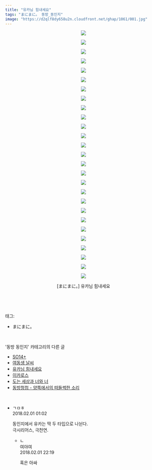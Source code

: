 ```yaml
---
title: "유카님 힘내세요"
tags: "まにまに。 동방_동인지"
image: "https://d2qlf8dy658u2n.cloudfront.net/ghap/1061/001.jpg"
---
```

<div class="article">
<p style="text-align: center; clear: none; float: none;"><img src="{{ site.imgserver12 }}/ghap/1061/001.jpg"/></p>
<p style="text-align: center; clear: none; float: none;"><img src="{{ site.imgserver12 }}/ghap/1061/002.jpg"/></p>
<p style="text-align: center; clear: none; float: none;"><img src="{{ site.imgserver12 }}/ghap/1061/003.jpg"/></p>
<p style="text-align: center; clear: none; float: none;"><img src="{{ site.imgserver12 }}/ghap/1061/004.jpg"/></p>
<p style="text-align: center; clear: none; float: none;"><img src="{{ site.imgserver12 }}/ghap/1061/005.jpg"/></p>
<p style="text-align: center; clear: none; float: none;"><img src="{{ site.imgserver12 }}/ghap/1061/006.jpg"/></p>
<p style="text-align: center; clear: none; float: none;"><img src="{{ site.imgserver12 }}/ghap/1061/007.jpg"/></p>
<p style="text-align: center; clear: none; float: none;"><img src="{{ site.imgserver12 }}/ghap/1061/008.jpg"/></p>
<p style="text-align: center; clear: none; float: none;"><img src="{{ site.imgserver12 }}/ghap/1061/009.jpg"/></p>
<p style="text-align: center; clear: none; float: none;"><img src="{{ site.imgserver12 }}/ghap/1061/010.jpg"/></p>
<p style="text-align: center; clear: none; float: none;"><img src="{{ site.imgserver12 }}/ghap/1061/011.jpg"/></p>
<p style="text-align: center; clear: none; float: none;"><img src="{{ site.imgserver12 }}/ghap/1061/012.jpg"/></p>
<p style="text-align: center; clear: none; float: none;"><img src="{{ site.imgserver12 }}/ghap/1061/013.jpg"/></p>
<p style="text-align: center; clear: none; float: none;"><img src="{{ site.imgserver12 }}/ghap/1061/014.jpg"/></p>
<p style="text-align: center; clear: none; float: none;"><img src="{{ site.imgserver12 }}/ghap/1061/015.jpg"/></p>
<p style="text-align: center; clear: none; float: none;"><img src="{{ site.imgserver12 }}/ghap/1061/016.jpg"/></p>
<p style="text-align: center; clear: none; float: none;"><img src="{{ site.imgserver12 }}/ghap/1061/017.jpg"/></p>
<p style="text-align: center; clear: none; float: none;"><img src="{{ site.imgserver12 }}/ghap/1061/018.jpg"/></p>
<p style="text-align: center; clear: none; float: none;"><img src="{{ site.imgserver12 }}/ghap/1061/019.jpg"/></p>
<p style="text-align: center; clear: none; float: none;"><img src="{{ site.imgserver12 }}/ghap/1061/020.jpg"/></p>
<p style="text-align: center; clear: none; float: none;"><img src="{{ site.imgserver12 }}/ghap/1061/021.jpg"/></p>
<p style="text-align: center; clear: none; float: none;"><img src="{{ site.imgserver12 }}/ghap/1061/022.jpg"/></p>
<p style="text-align: center; clear: none; float: none;"><img src="{{ site.imgserver12 }}/ghap/1061/023.jpg"/></p>
<p style="text-align: center; clear: none; float: none;"><img src="{{ site.imgserver12 }}/ghap/1061/024.jpg"/></p>
<p style="text-align: center; clear: none; float: none;"><img src="{{ site.imgserver12 }}/ghap/1061/025.jpg"/></p>
<p style="text-align: center; clear: none; float: none;"><img src="{{ site.imgserver12 }}/ghap/1061/026.jpg"/></p>
<p style="text-align: center; clear: none; float: none;"><img src="{{ site.imgserver12 }}/ghap/1061/027.jpg"/></p>
<p style="text-align: center; clear: none; float: none;">[まにまに。] 유카님 힘내세요</p>
<p><br/></p>
</div><br/>
<div class="tagTrail">
<p>태그: </p>
<ul>
<li>まにまに。</li>
</ul>
</div><br/>
<div class="another">
<p>'동방 동인지' 카테고리의 다른 글</p>
<ul>
<li><a href="/ghap_1063">SO14+</a></li>
<li><a href="/ghap_1062">여동생 날씨</a></li>
<li><a href="/ghap_1061">유카님 힘내세요</a></li>
<li><a href="/ghap_1059">이카로스</a></li>
<li><a href="/ghap_1058">도는 세상과 너와 너</a></li>
<li><a href="/ghap_1057">동방청첩 - 양쪽에서의 떠들썩한 소리</a></li>
</ul>
</div><br/>
<div class="cb_module cb_fluid">
<div class="cb_wrt cb_profile">
<div class="comment">
<ul>
<li class="cb_thumb_off" id="comment15188602">
<div class="cb_comment_area">
<div class="cb_info_area">
<div class="cb_section">
<span class="cb_nick_name">ㄱㅁㅎ</span>
</div>
<div class="cb_section">
<span class="cb_date">2018.02.01 01:02 </span>
</div>
</div>
<div class="cb_dsc_comment">
<p class="cb_dsc">
											동인지에서 유카는 딱 두 타입으로 나뉜다.<br/>
극시리어스, 극천연.
										</p>
</div>
<ul>
<li class="cb_thumb_off" id="comment15189517">
<span class="cb_bu_subnode">ㄴ</span>
<div class="cb_comment_area">
<div class="cb_info_area">
<div class="cb_section">
<span class="cb_nick_name">여야여</span>
</div>
<div class="cb_section">
<span class="cb_date">2018.02.01 22:19 </span>
</div>
</div>
<div class="cb_dsc_comment">
<p class="cb_dsc">
																혹은 아싸
															</p>
</div>
</div>
</li>
</ul>
</div></li>
</ul>
</div>
</div><!-- commentList close -->
</div><br/>
